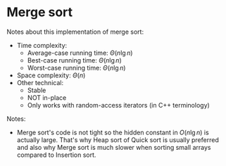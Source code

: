 # Merge sort
Notes about this implementation of merge sort:
* Time complexity:
    * Average-case running time: $\Theta(n\lg n)$
    * Best-case running time: $\Theta(n\lg n)$
    * Worst-case running time: $\Theta(n\lg n)$
* Space complexity: $\Theta(n)$
* Other technical:
    * Stable
    * NOT in-place
    * Only works with random-access iterators (in C++ terminology)

Notes:
* Merge sort's code is not tight so the hidden constant in $O(n\lg n)$ is actually large. That's why Heap sort of Quick sort is usually preferred and also why Merge sort is much slower when sorting small arrays compared to Insertion sort.
